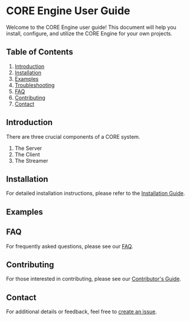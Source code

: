 # CORE Engine User Guide

Welcome to the CORE Engine user guide! This document will help you install, configure, and utilize the CORE Engine for your own projects.

## Table of Contents
1. [Introduction](#introduction)
2. [Installation](#installation)
5. [Examples](#examples)
6. [Troubleshooting](#troubleshooting)
7. [FAQ](#faq)
8. [Contributing](#contributing)
9. [Contact](#contact)

## Introduction

There are three crucial components of a CORE system.

1. The Server
2. The Client
3. The Streamer

## Installation

For detailed installation instructions, please refer to the [Installation Guide](INSTALLATION.md).

## Examples

## FAQ

For frequently asked questions, please see our [FAQ](FAQ.md).

## Contributing

For those interested in contributing, please see our [Contributor's Guide](CONTRIBUTING.md).

## Contact

For additional details or feedback, feel free to [create an issue](https://github.com/CER-CORE/CORE/issues).
